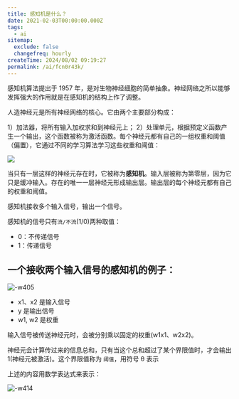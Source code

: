 ```yaml
---
title: 感知机是什么？
date: 2021-02-03T00:00:00.000Z
tags:
  - ai
sitemap:
  exclude: false
  changefreq: hourly
createTime: 2024/08/02 09:19:27
permalink: /ai/fcn0r43k/
---
```


感知机算法提出于 1957 年，是对生物神经细胞的简单抽象。神经网络之所以能够发挥强大的作用就是在感知机的结构上作了调整。

人造神经元是所有神经网络的核心。它由两个主要部分构成：

1）加法器，将所有输入加权求和到神经元上；
2）处理单元，根据预定义函数产生一个输出，这个函数被称为激活函数。每个神经元都有自己的一组权重和阈值（偏置），它通过不同的学习算法学习这些权重和阈值：

![](http://blog.oldbird.run/mweb/16124489351743.jpg)

当只有一层这样的神经元存在时，它被称为**感知机**。输入层被称为第零层，因为它只是缓冲输入。存在的唯一一层神经元形成输出层。输出层的每个神经元都有自己的权重和阈值。

感知机接收多个输入信号，输出一个信号。

感知机的信号只有`流/不流`(1/0)两种取值：

- 0：不传递信号
- 1：传递信号

## 一个接收两个输入信号的感知机的例子：

![-w405](http://blog.oldbird.run/mweb/16124482571377.png)

- x1、x2 是输入信号
- y 是输出信号
- w1, w2 是权重

输入信号被传送神经元时，会被分别乘以固定的权重(w1x1、w2x2)。

神经元会计算传过来的信息总和，只有当这个总和超过了某个界限值时，才会输出 1(神经元被激活)。这个界限值称为 `阈值`，用符号 θ 表示

上述的内容用数学表达式来表示：

![-w414](http://blog.oldbird.run/mweb/16124486019568.png)
